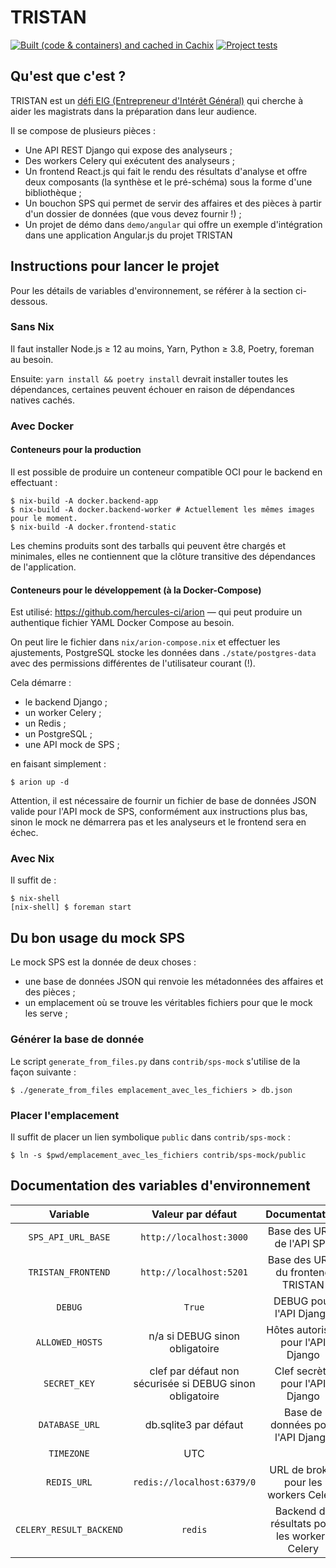 # TRISTAN

[![Built (code & containers) and cached in Cachix](https://github.com/Codes-sources-de-la-Justice/TRISTAN/actions/workflows/build.yml/badge.svg)](https://github.com/Codes-sources-de-la-Justice/TRISTAN/actions/workflows/build.yml)
[![Project tests](https://github.com/Codes-sources-de-la-Justice/TRISTAN/actions/workflows/test.yml/badge.svg)](https://github.com/Codes-sources-de-la-Justice/TRISTAN/actions/workflows/test.yml)

## Qu'est que c'est ?

TRISTAN est un [défi EIG (Entrepreneur d'Intérêt Général)](https://eig.etalab.gouv.fr/defis/tristan/) qui cherche à aider les magistrats dans la préparation dans leur audience.

Il se compose de plusieurs pièces :

- Une API REST Django qui expose des analyseurs ;
- Des workers Celery qui exécutent des analyseurs ;
- Un frontend React.js qui fait le rendu des résultats d'analyse et offre deux composants (la synthèse et le pré-schéma) sous la forme d'une bibliothèque ;
- Un bouchon SPS qui permet de servir des affaires et des pièces à partir d'un dossier de données (que vous devez fournir !) ;
- Un projet de démo dans `demo/angular` qui offre un exemple d'intégration dans une application Angular.js du projet TRISTAN

## Instructions pour lancer le projet

Pour les détails de variables d'environnement, se référer à la section ci-dessous.

### Sans Nix

Il faut installer Node.js ≥ 12 au moins, Yarn, Python ≥ 3.8, Poetry, foreman au besoin.

Ensuite: `yarn install && poetry install` devrait installer toutes les dépendances, certaines peuvent échouer en raison de dépendances natives cachés.

### Avec Docker

#### Conteneurs pour la production

Il est possible de produire un conteneur compatible OCI pour le backend en effectuant :

```
$ nix-build -A docker.backend-app
$ nix-build -A docker.backend-worker # Actuellement les mêmes images pour le moment.
$ nix-build -A docker.frontend-static
```

Les chemins produits sont des tarballs qui peuvent être chargés et minimales, elles ne contiennent que la clôture transitive des dépendances de l'application.

#### Conteneurs pour le développement (à la Docker-Compose)

Est utilisé: <https://github.com/hercules-ci/arion> — qui peut produire un authentique fichier YAML Docker Compose au besoin.

On peut lire le fichier dans `nix/arion-compose.nix` et effectuer les ajustements, PostgreSQL stocke les données dans `./state/postgres-data` avec des permissions différentes de l'utilisateur courant (!).

Cela démarre :

- le backend Django ;
- un worker Celery ;
- un Redis ;
- un PostgreSQL ;
- une API mock de SPS ;

en faisant simplement :

```console
$ arion up -d
```

Attention, il est nécessaire de fournir un fichier de base de données JSON valide pour l'API mock de SPS, conformément aux instructions plus bas, sinon le mock ne démarrera pas et les analyseurs et le frontend sera en échec.

### Avec Nix

Il suffit de :

```console
$ nix-shell
[nix-shell] $ foreman start
```


## Du bon usage du mock SPS

Le mock SPS est la donnée de deux choses :

- une base de données JSON qui renvoie les métadonnées des affaires et des pièces ;
- un emplacement où se trouve les véritables fichiers pour que le mock les serve ;

### Générer la base de donnée

Le script `generate_from_files.py` dans `contrib/sps-mock` s'utilise de la façon suivante :

```console
$ ./generate_from_files emplacement_avec_les_fichiers > db.json
```

### Placer l'emplacement

Il suffit de placer un lien symbolique `public` dans `contrib/sps-mock` :

```console
$ ln -s $pwd/emplacement_avec_les_fichiers contrib/sps-mock/public
```

## Documentation des variables d'environnement

|         Variable        |                     Valeur par défaut                    |                 Documentation                |
|:-----------------------:|:--------------------------------------------------------:|:--------------------------------------------:|
|    `SPS_API_URL_BASE`   |                  `http://localhost:3000`                 |          Base des URLs de l'API SPS          |
|    `TRISTAN_FRONTEND`   |                  `http://localhost:5201`                 |       Base des URLs du frontend TRISTAN      |
|         `DEBUG`         |                          `True`                          |            DEBUG pour l'API Django           |
|     `ALLOWED_HOSTS`     |              n/a si DEBUG sinon obligatoire              |       Hôtes autorisés pour l'API Django      |
|       `SECRET_KEY`      | clef par défaut non sécurisée si DEBUG sinon obligatoire |        Clef secrète pour l'API Django        |
|      `DATABASE_URL`     |                   db.sqlite3 par défaut                  |       Base de données pour l'API Django      |
|        `TIMEZONE`       |                            UTC                           |                                              |
|       `REDIS_URL`       |                `redis://localhost:6379/0`                |     URL de broker pour les workers Celery    |
| `CELERY_RESULT_BACKEND` |                          `redis`                         | Backend de résultats pour les workers Celery |

